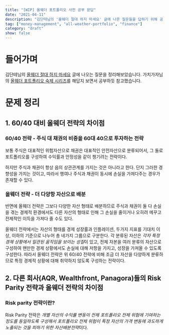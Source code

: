 ```yaml
---
title: "[WIP] 올웨더 포트폴리오 사전 공부 문답"
date: "2021-04-11"
description: "김단테님의 '올웨더 절대 하지 마세요' 글에 나온 질문들을 답하기 위해 공부하고, 그 답을 정리해 보았다."
tag: ["money-management", "all-weather-portfolio", "finance"]
category: "draft"
show: false
---
```

# 들어가며
김단테님의 [올웨더 절대 하지 마세요](https://m.blog.naver.com/mynameisdj/221785559557) 글에 나오는 질문을 정리해보았습니다.
가치가자님의 [올웨더 포트폴리오 숙제 시리즈](https://m.blog.naver.com/PostView.nhn?blogId=casa1015&logNo=221786166104&proxyReferer=https:%2F%2Fm.blog.naver.com%2Fcasa1015%2F221786932410)를 해답지 보면서 공부하듯 참고했습니다.

# 문제 정리
## 1. 60/40 대비 올웨더 전략의 차이점
### 60/40 전략 - 주식 대 채권의 비중을 60대 40으로 투자하는 전략
보통 주식은 대표적인 위험자산으로 채권은 대표적인 안전자산으로 분류되어서, 그 둘로 포트폴리오를 구성하여 수익률과 안정성을 같이 챙기려는 전략이다.

하지만 주식과 채권이 항상 음의 상관관계를 가지는 것은 아니라고 한다. 단지 그러한 경향성을 가지는 것이고, 따라서 행여나 주식과 채권이 동시에 손실을 가져다주는 경우가 존재할 수 있다.

### 올웨더 전략 - 더 다양항 자산으로 배분
반면에 올웨더 전략은 그보다 다양한 자산 형태로 배분하므로 주식과 채권이 둘 다 손실을 겪는 경제적 환경에서도 다른 자산의 형태로 인해 그 손실을 줄이거나 오히려 메꾸고 전제적인 이득을 가져다 줄 수도 있다.

올웨더 전략에서는 자산의 형태를 경제 성장률과 인플레이션, 두가지 지표를 기대치 이상, 이하의 기준으로 나누어 총 네가지 그룹으로 구분한다. 각 분류된 자산은 *각자 특정 경제 상황에서 일관된 움직임을 보이는 성질*이 있고, 전체 자본을 여러 분류의 자산으로 구성하여 왠만한 경제 상황에서도 손실에 대해 저항을 가지고, 성장을 가져올 수 있도록 구성한다. 따라서 올웨더 전략은 위 60/40 전략에 비해 조금 더 자산을 다양하게 분류하므로 특정 경제적 상황에 대해 취약하지 않도록 구성하는 전략이다.


## 2. 다른 회사(AQR, Wealthfront, Panagora)들의 Risk Parity 전략과 올웨더 전략의 차이점
### Risk parity 전략이란?
Risk Parity 전략은 *개별 자산의 수익률 변동이 전체 포트폴리오 전체 위험에 기여하는 정도를 동일하도록 구성해서 포트폴리오 전체 위험이 특정 자산의 가격 변동에 과도하게 노출되는 것을 피하기 위한 자산배분전략*이다.